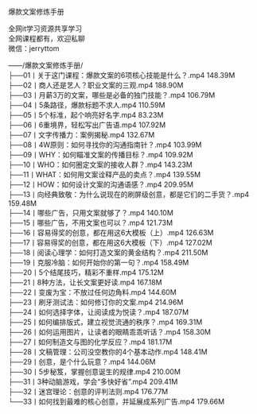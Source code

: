 爆款文案修炼手册

全网it学习资源共享学习<br>全网课程都有，欢迎私聊<br>微信：jerryttom<br>

——/爆款文案修炼手册/<br> ├──01丨关于这门课程：爆款文案的6项核心技能是什么？.mp4 148.39M<br> ├──02丨商人还是艺人？职业文案的三观.mp4 188.90M<br> ├──03丨月薪3万的文案，哪些是必备的独门技能？.mp4 106.79M<br> ├──04丨5条路径，爆款标题不求人.mp4 110.59M<br> ├──05丨5个标准，起个响亮好名字.mp4 83.23M<br> ├──06丨6重境界，轻松写出广告语.mp4 107.92M<br> ├──07丨文字传播力：案例揭秘.mp4 132.67M<br> ├──08丨4W原则：如何寻找你的沟通指南针？.mp4 103.99M<br> ├──09丨WHY：如何瞄准文案的传播目标？.mp4 109.92M<br> ├──10丨WHO：如何圈定文案的接收人群？.mp4 143.23M<br> ├──11丨WHAT：如何用文案诠释产品的卖点？.mp4 139.55M<br> ├──12丨HOW：如何设计文案的沟通语感？.mp4 209.95M<br> ├──13丨向经典致敬：为什么说现在的刷屏级创意，都是它们的二手货？.mp4 159.48M<br> ├──14丨哪些广告，只用文案就够了？.mp4 140.10M<br> ├──15丨哪些广告，不用文案也可以？.mp4 121.73M<br> ├──16丨容易得奖的创意，都在用这6大模板（上）.mp4 126.63M<br> ├──17丨容易得奖的创意，都在用这6大模板（下）.mp4 127.02M<br> ├──18丨阅读心理学：如何打造文案的黄金结构？.mp4 211.50M<br> ├──19丨克服冷脑：如何开始你的第一句？.mp4 158.49M<br> ├──20丨5个结尾技巧，精彩不重样.mp4 175.12M<br> ├──21丨8种方法，让长文案更好读.mp4 167.18M<br> ├──22丨变废为宝：不放过任何边角料.mp4 144.60M<br> ├──23丨刷牙测试法：如何修订你的文案.mp4 214.96M<br> ├──24丨如何选择字体，让阅读成为悦读？.mp4 187.07M<br> ├──25丨如何编排版式，建立视觉流通的秩序？.mp4 169.31M<br> ├──26丨如何运用图片，让读者的眼睛乖乖听话？.mp4 158.30M<br> ├──27丨如何制造文与图的化学反应？.mp4 181.17M<br> ├──28丨文稿管理：公司没空教你的4个基本动作.mp4 148.41M<br> ├──29丨创意，是个什么玩意？.mp4 144.06M<br> ├──30丨5步秘笈，掌握创意诞生的规律.mp4 210.00M<br> ├──31丨3种动脑游戏，学会“多快好省”.mp4 209.41M<br> ├──32丨迷宫理论：创意的评判法则.mp4 176.77M<br> └──33丨如何找到最难的核心创意，并延展成系列广告.mp4 179.66M